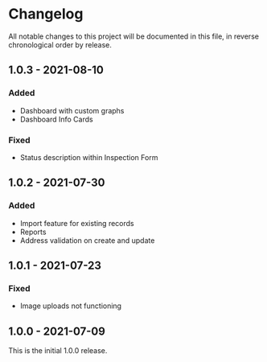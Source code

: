 # Changelog

All notable changes to this project will be documented in this file, in reverse chronological order by release.

## 1.0.3 - 2021-08-10

### Added
- Dashboard with custom graphs
- Dashboard Info Cards

### Fixed
- Status description within Inspection Form

## 1.0.2 - 2021-07-30

### Added

- Import feature for existing records
- Reports 
- Address validation on create and update

## 1.0.1 - 2021-07-23

### Fixed

- Image uploads not functioning

## 1.0.0 - 2021-07-09

This is the initial 1.0.0 release.